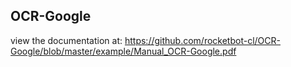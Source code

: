 ## OCR-Google

 view the documentation at: https://github.com/rocketbot-cl/OCR-Google/blob/master/example/Manual_OCR-Google.pdf